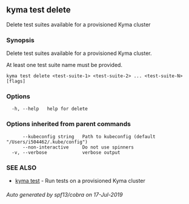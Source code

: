 ## kyma test delete

Delete test suites available for a provisioned Kyma cluster

### Synopsis

Delete test suites available for a provisioned Kyma cluster.

At least one test suite name must be provided.

```
kyma test delete <test-suite-1> <test-suite-2> ... <test-suite-N> [flags]
```

### Options

```
  -h, --help   help for delete
```

### Options inherited from parent commands

```
      --kubeconfig string   Path to kubeconfig (default "/Users/i504462/.kube/config")
      --non-interactive     Do not use spinners
  -v, --verbose             verbose output
```

### SEE ALSO

* [kyma test](kyma_test.md)	 - Run tests on a provisioned Kyma cluster

###### Auto generated by spf13/cobra on 17-Jul-2019
